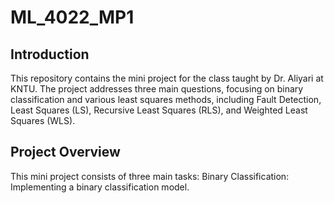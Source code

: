 # ML_4022_MP1
## Introduction
This repository contains the mini project for the class taught by Dr. Aliyari at KNTU. The project addresses three main questions, focusing on binary classification and various least squares methods, including Fault Detection, Least Squares (LS), Recursive Least Squares (RLS), and Weighted Least Squares (WLS).
## Project Overview
This mini project consists of three main tasks:
Binary Classification: Implementing a binary classification model.
